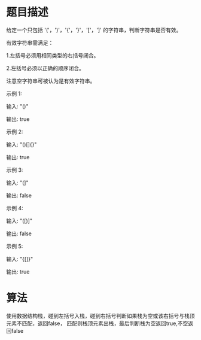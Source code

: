 # 题目描述
给定一个只包括 '('，')'，'{'，'}'，'['，']' 的字符串，判断字符串是否有效。

有效字符串需满足：


1.左括号必须用相同类型的右括号闭合。

2.左括号必须以正确的顺序闭合。

注意空字符串可被认为是有效字符串。

示例 1:


输入: "()"

输出: true

示例 2:

输入: "()[]{}"

输出: true

示例 3:

输入: "(]"

输出: false

示例 4:

输入: "([)]"

输出: false

示例 5:


输入: "{[]}"

输出: true

# 算法
使用数据结构栈，碰到左括号入栈，碰到右括号判断如果栈为空或该右括号与栈顶元素不匹配，返回false， 匹配则栈顶元素出栈，最后判断栈为空返回true,不空返回false
